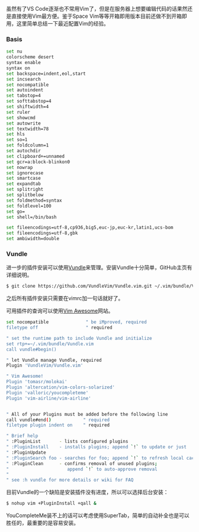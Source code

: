 虽然有了VS Code逐渐也不常用Vim了，但是在服务器上想要编辑代码的话果然还是直接使用Vim最方便。鉴于Space Vim等等开箱即用版本目前还做不到开箱即用，这里简单总结一下最近配置Vim的经验。

### Basis

```bash
set nu
colorscheme desert 
syntax enable
syntax on
set backspace=indent,eol,start
set incsearch
set nocompatible
set autoindent
set tabstop=4
set softtabstop=4
set shiftwidth=4
set ruler
set showcmd
set autowrite
set textwidth=78
set hls
set so=1
set foldcolumn=1
set autochdir
set clipboard+=unnamed
set gcr=a:block-blinkon0
set nowrap
set ignorecase
set smartcase
set expandtab
set splitright
set splitbelow
set foldmethod=syntax
set foldlevel=100
set go=
set shell=/bin/bash

set fileencodings=utf-8,cp936,big5,euc-jp,euc-kr,latin1,ucs-bom
set fileencodings=utf-8,gbk
set ambiwidth=double

```

### Vundle

进一步的插件安装可以使用[Vundle](https://github.com/VundleVim/Vundle.vim)来管理。安装Vundle十分简单，GitHub主页有详细说明。

```bash
$ git clone https://github.com/VundleVim/Vundle.vim.git ~/.vim/bundle/Vundle.vim
```

之后所有插件安装只需要在vimrc加一句话就好了。

可用插件的查询可以使用[Vim Awesome](https://vimawesome.com/)网站。



```bash
set nocompatible              " be iMproved, required
filetype off                  " required

" set the runtime path to include Vundle and initialize
set rtp+=~/.vim/bundle/Vundle.vim
call vundle#begin()

" let Vundle manage Vundle, required
Plugin 'VundleVim/Vundle.vim'

" Vim Awesome!
Plugin 'tomasr/molokai'
Plugin 'altercation/vim-colors-solarized'
Plugin 'valloric/youcompleteme'
Plugin 'vim-airline/vim-airline'


" All of your Plugins must be added before the following line
call vundle#end()            " required
filetype plugin indent on    " required

" Brief help
" :PluginList       - lists configured plugins
" :PluginInstall    - installs plugins; append `!` to update or just
" :PluginUpdate
" :PluginSearch foo - searches for foo; append `!` to refresh local cache
" :PluginClean      - confirms removal of unused plugins; 
" 					   append `!` to auto-approve removal
"
" see :h vundle for more details or wiki for FAQ
```

目前Vundle的一个缺陷是安装插件没有进度，所以可以选择后台安装：

```bash
$ nohup vim +PluginInstall +qall &
```

YouCompleteMe装不上的话可以考虑使用SuperTab，简单的自动补全也是可以胜任的，最重要的是容易安装。
